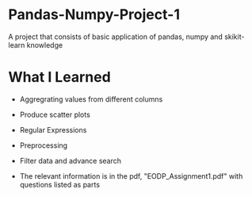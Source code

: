 # Pandas-Numpy-Project-1
A project that consists of basic application of pandas, numpy and skikit-learn knowledge

# What I Learned
- Aggregrating values from different columns
- Produce scatter plots
- Regular Expressions
- Preprocessing
- Filter data and advance search

- The relevant information is in the pdf, "EODP_Assignment1.pdf" with questions listed as parts
